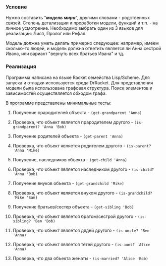 ### Условие

Нужно составить "***модель мира***", другими словами - родственных связей. Степень детализации и проработки модели, функций и т.п. - на личное усмотрение. Необходимо выбрать один из 3 языков для реализации: Лисп, Пролог или Рефал.

Модель должна уметь делать примерно следующее: например, имеем сколько-то людей, и модель должна ответить является ли Анна сестрой Ивана, или вариант "вернуть всех братьев Ивана" и тд.

### Реализация
Программа написана на языке Racket семейства Lisp/Scheme. Для запуска и отладки используется среда DrRacket. Для представления модели была использована графовая структура. Поиск элементов и зависимостей осуществляется обходом графа.

В программе представлены минимальные тесты:

1. Получение прародителей объекта - `(get-grandparent 'Anna)`

2. Проверка, что объект является прародителем другого - `(is-grandparent? 'Anna 'Bob)`

3. Получение родителей объекта - `(get-parent 'Anna)`

4. Проверка, что объект является родителем другого - `(is-parent? 'Anna 'Mike)`

5. Получение, наследников объекта - `(get-child 'Anna)`

6. Проверка, что объект является наследником другого - `(is-child? 'Anna 'Bob)`

7. Получение внуков объекта - `(get-grandchild 'Mike)`

8. Проверка, что объект является внуком другого - `(is-grandchild? 'Mike 'Sam)`

9. Получение братьев/сестер объекта - `(get-sibling 'Bob)`

10. Проверка, что объект является братом/сестрой другого - `(is-sibling? 'Ben 'Bob)`

11. Проверка, что объект является дядей другого - `(is-uncle? 'Ben 'Anna)`

12. Проверка, что объект является тетей другого - `(is-aunt? 'Alice 'Anna)`

13. Проверка, что два объекта женаты - `(is-married? 'Alice 'Bob)`